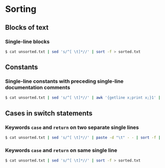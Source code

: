 # Sorting

## Blocks of text

### Single-line blocks

```bash
$ cat unsorted.txt | sed 's/^[ \t]*//' | sort -f > sorted.txt
```

## Constants

### Single-line constants with preceding single-line documentation comments

```bash
$ cat unsorted.txt | sed 's/^[ \t]*//' | awk '{getline x;print x;}1' | paste -d "\t" - - | sort -f | tr '\t' '\n' | awk '{getline x;print x;}1' > sorted.txt
```

## Cases in switch statements

### Keywords `case` and `return` on two separate single lines

```bash
$ cat unsorted.txt | sed 's/^[ \t]*//' | paste -d "\t" - - | sort -f | tr '\t' '\n' > sorted.txt
```

### Keywords `case` and `return` on same single line

```bash
$ cat unsorted.txt | sed 's/^[ \t]*//' | sort -f > sorted.txt
```
